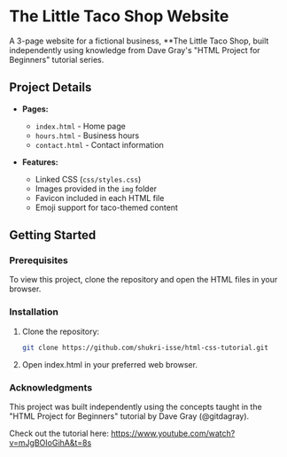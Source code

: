 # The Little Taco Shop Website

A 3-page website for a fictional business, **The Little Taco Shop, built independently using knowledge from Dave Gray's "HTML Project for Beginners" tutorial series.

## Project Details

- **Pages:**
  - `index.html` - Home page
  - `hours.html` - Business hours
  - `contact.html` - Contact information

- **Features:**
  - Linked CSS (`css/styles.css`)
  - Images provided in the `img` folder
  - Favicon included in each HTML file
  - Emoji support for taco-themed content

## Getting Started

### Prerequisites
To view this project, clone the repository and open the HTML files in your browser.

### Installation
1. Clone the repository:
   ```bash
   git clone https://github.com/shukri-isse/html-css-tutorial.git
2. Open index.html in your preferred web browser.

### Acknowledgments
This project was built independently using the concepts taught in the "HTML Project for Beginners" tutorial by Dave Gray (@gitdagray).

Check out the tutorial here: https://www.youtube.com/watch?v=mJgBOIoGihA&t=8s
